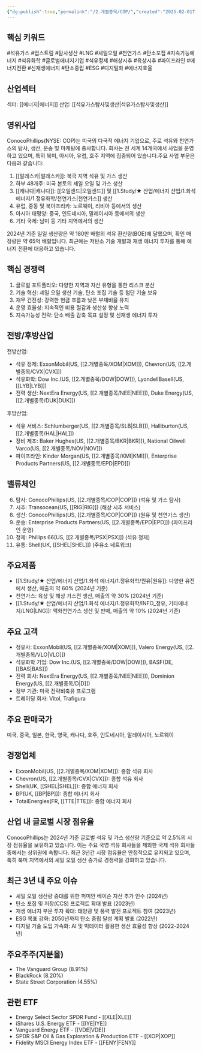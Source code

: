 ```yaml
---
{"dg-publish":true,"permalink":"/2.개별종목/COP/","created":"2025-02-01T12:57:15.376+09:00","updated":"2025-06-03T20:05:58.363+09:00"}
---
```


## 핵심 키워드

#석유가스 #업스트림 #탐사생산 #LNG #셰일오일 #천연가스 #탄소포집 #지속가능에너지 #석유화학 #글로벌에너지기업 #석유정제 #해상시추 #육상시추 #파이프라인 #에너지전환 #신재생에너지 #탄소중립 #ESG #디지털화 #에너지효율

## 산업섹터

섹터: [[에너지\|에너지]]
산업: [[석유가스탐사및생산\|석유가스탐사및생산]]

## 영위사업

ConocoPhillips(NYSE: COP)는 미국의 다국적 에너지 기업으로, 주로 석유와 천연가스의 탐사, 생산, 운송 및 마케팅에 종사합니다. 회사는 전 세계 14개국에서 사업을 운영하고 있으며, 특히 북미, 아시아, 유럽, 호주 지역에 집중되어 있습니다.주요 사업 부문은 다음과 같습니다:

1. [[알래스카\|알래스카]]: 북극 지역 석유 및 가스 생산
2. 하부 48개주: 미국 본토의 셰일 오일 및 가스 생산
3. [[캐나다\|캐나다]]: [[오일샌드\|오일샌드]] 및 [[1.Study/★ 산업/에너지 산업/1.화석 에너지/1.정유화학/천연가스\|천연가스]] 생산
4. 유럽, 중동 및 북아프리카: 노르웨이, 리비아 등에서의 생산
5. 아시아 태평양: 중국, 인도네시아, 말레이시아 등에서의 생산
6. 기타 국제: 남미 등 기타 지역에서의 생산

2024년 기준 일일 생산량은 약 180만 배럴의 석유 환산량(BOE)에 달했으며, 확인 매장량은 약 65억 배럴입니다. 최근에는 저탄소 기술 개발과 재생 에너지 투자를 통해 에너지 전환에 대응하고 있습니다.

## 핵심 경쟁력

1. 글로벌 포트폴리오: 다양한 지역과 자산 유형을 통한 리스크 분산
2. 기술 혁신: 셰일 오일 생산 기술, 탄소 포집 기술 등 첨단 기술 보유
3. 재무 건전성: 강력한 현금 흐름과 낮은 부채비율 유지
4. 운영 효율성: 지속적인 비용 절감과 생산성 향상 노력
5. 지속가능성 전략: 탄소 배출 감축 목표 설정 및 신재생 에너지 투자

## 전방/후방산업

전방산업:

- 석유 정제: ExxonMobil(US, [[2.개별종목/XOM\|XOM]]), Chevron(US, [[2.개별종목/CVX\|CVX]])
- 석유화학: Dow Inc.(US, [[2.개별종목/DOW\|DOW]]), LyondellBasell(US, [[LYB\|LYB]])
- 전력 생산: NextEra Energy(US, [[2.개별종목/NEE\|NEE]]), Duke Energy(US, [[2.개별종목/DUK\|DUK]])

후방산업:

- 석유 서비스: Schlumberger(US, [[2.개별종목/SLB\|SLB]]), Halliburton(US, [[2.개별종목/HAL\|HAL]])
- 장비 제조: Baker Hughes(US, [[2.개별종목/BKR\|BKR]]), National Oilwell Varco(US, [[2.개별종목/NOV\|NOV]])
- 파이프라인: Kinder Morgan(US, [[2.개별종목/KMI\|KMI]]), Enterprise Products Partners(US, [[2.개별종목/EPD\|EPD]])

## 밸류체인

6. 탐사: ConocoPhillips(US, [[2.개별종목/COP\|COP]]) (석유 및 가스 탐사)
7. 시추: Transocean(US, [[RIG\|RIG]]) (해상 시추 서비스)
8. 생산: ConocoPhillips(US, [[2.개별종목/COP\|COP]]) (원유 및 천연가스 생산)
9. 운송: Enterprise Products Partners(US, [[2.개별종목/EPD\|EPD]]) (파이프라인 운영)
10. 정제: Phillips 66(US, [[2.개별종목/PSX\|PSX]]) (석유 정제)
11. 유통: Shell(UK, [[SHEL\|SHEL]]) (주유소 네트워크)

## 주요제품

- [[1.Study/★ 산업/에너지 산업/1.화석 에너지/1.정유화학/원유\|원유]]: 다양한 유전에서 생산, 매출의 약 60% (2024년 기준)
- 천연가스: 육상 및 해상 가스전 생산, 매출의 약 30% (2024년 기준)
- [[1.Study/★ 산업/에너지 산업/1.화석 에너지/1.정유화학/INFO_정유, 기타에너지/LNG\|LNG]]: 액화천연가스 생산 및 판매, 매출의 약 10% (2024년 기준)

## 주요 고객

- 정유사: ExxonMobil(US, [[2.개별종목/XOM\|XOM]]), Valero Energy(US, [[2.개별종목/VLO\|VLO]])
- 석유화학 기업: Dow Inc.(US, [[2.개별종목/DOW\|DOW]]), BASF(DE, [[BAS\|BAS]])
- 전력 회사: NextEra Energy(US, [[2.개별종목/NEE\|NEE]]), Dominion Energy(US, [[2.개별종목/D\|D]])
- 정부 기관: 미국 전략비축유 프로그램
- 트레이딩 회사: Vitol, Trafigura

## 주요 판매국가

미국, 중국, 일본, 한국, 영국, 캐나다, 호주, 인도네시아, 말레이시아, 노르웨이

## 경쟁업체

- ExxonMobil(US, [[2.개별종목/XOM\|XOM]]): 종합 석유 회사
- Chevron(US, [[2.개별종목/CVX\|CVX]]): 종합 석유 회사
- Shell(UK, [[SHEL\|SHEL]]): 종합 에너지 회사
- BP(UK, [[BP\|BP]]): 종합 에너지 회사
- TotalEnergies(FR, [[TTE\|TTE]]): 종합 에너지 회사

## 산업 내 글로벌 시장 점유율

ConocoPhillips는 2024년 기준 글로벌 석유 및 가스 생산량 기준으로 약 2.5%의 시장 점유율을 보유하고 있습니다. 이는 주요 국영 석유 회사들을 제외한 국제 석유 회사들 중에서는 상위권에 속합니다. 최근 3년간 시장 점유율은 안정적으로 유지되고 있으며, 특히 북미 지역에서의 셰일 오일 생산 증가로 경쟁력을 강화하고 있습니다.

## 최근 3년 내 주요 이슈

- 셰일 오일 생산량 증대를 위한 퍼미안 베이슨 자산 추가 인수 (2024년)
- 탄소 포집 및 저장(CCS) 프로젝트 확대 발표 (2023년)
- 재생 에너지 부문 투자 확대: 태양광 및 풍력 발전 프로젝트 참여 (2023년)
- ESG 목표 강화: 2050년까지 탄소 중립 달성 계획 발표 (2022년)
- 디지털 기술 도입 가속화: AI 및 빅데이터 활용한 생산 효율성 향상 (2022-2024년)

## 주요주주(지분율)

- The Vanguard Group (8.91%)
- BlackRock (8.20%)
- State Street Corporation (4.55%)

## 관련 ETF

- Energy Select Sector SPDR Fund - [[XLE\|XLE]]
- iShares U.S. Energy ETF - [[IYE\|IYE]]
- Vanguard Energy ETF - [[VDE\|VDE]]
- SPDR S&P Oil & Gas Exploration & Production ETF - [[XOP\|XOP]]
- Fidelity MSCI Energy Index ETF - [[FENY\|FENY]]